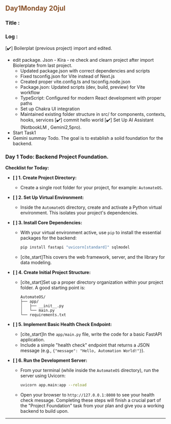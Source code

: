 ## <font color = #895129> Day1Monday 20jul  </font>

### Title :

### Log :
[✔️] Boilerplat (previous project) import and edited.
-    edit package. Json
    - Kira - re check and clearn project after import Biolerplate from last project.
        - Updated package.json with correct dependencies and scripts
        - Fixed tsconfig.json for Vite instead of Next.js
        - Created proper vite.config.ts and tsconfig.node.json
        - Package.json: Updated scripts (dev, build, preview) for Vite workflow
        - TypeScript: Configured for modern React development with proper paths
        - Set up Chakra UI integration
        - Maintained existing folder structure in src/ for components, contexts, hooks, services
[✔️] commit hello world
[✔️] Set Up AI Assistant (NotbookLM , Gemini2,5pro).
- Start Task1
- Gemini summay Todo.  The goal is to establish a solid foundation for the backend.
### **Day 1 Todo: Backend Project Foundation**.
**Checklist for Today:**
  * **[ ] 1. Create Project Directory:**
      * Create a single root folder for your project, for example: `AutomateOS`.
  * **[ ] 2. Set Up Virtual Environment:**
      * Inside the `AutomateOS` directory, create and activate a Python virtual environment. This isolates your project's dependencies.
  * **[ ] 3. Install Core Dependencies:**
      * With your virtual environment active, use `pip` to install the essential packages for the backend:
        ```bash
        pip install fastapi "uvicorn[standard]" sqlmodel
        ```
      * [cite\_start]This covers the web framework, server, and the library for data modeling.
  * **[ ] 4. Create Initial Project Structure:**
      * [cite\_start]Set up a proper directory organization within your project folder. A good starting point is:
        ```
        AutomateOS/
        ├── app/
        │   ├── __init__.py
        │   └── main.py
        └── requirements.txt 
        ```

  * **[ ] 5. Implement Basic Health Check Endpoint:**

      * [cite\_start]In the `app/main.py` file, write the code for a basic FastAPI application.
      * Include a simple "health check" endpoint that returns a JSON message (e.g., `{"message": "Hello, Automation World!"}`).

  * **[ ] 6. Run the Development Server:**

      * From your terminal (while inside the `AutomateOS` directory), run the server using Uvicorn:
        ```bash
        uvicorn app.main:app --reload
        ```
      * Open your browser to `http://127.0.0.1:8000` to see your health check message.
Completing these steps will finish a crucial part of the "Project Foundation" task from your plan and give you a working backend to build upon.


---

<!-- ///////////////////////////////////////////////////////////////////////////////////// -->
